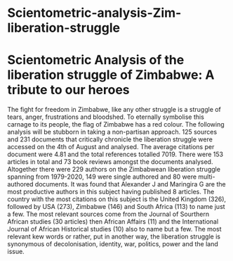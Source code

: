 # Scientometric-analysis-Zim-liberation-struggle
# Scientometric Analysis of the liberation struggle of Zimbabwe: A tribute to our heroes
The fight for freedom in Zimbabwe, like any other struggle is a struggle of tears, anger, frustrations and bloodshed. To eternally symbolise this carnage to its people, the flag of Zimbabwe has a red colour. 
The following analysis will be stubborn in taking a non-partisan approach. 125 sources and 231 documents that critically chronicle the liberation struggle were accessed on the 4th of August and analysed. The average citations per document were 4.81 and the total references totalled 7019. There were 153 articles in total and 73 book reviews amongst the documents analysed.  Altogether there were 229 authors on the Zimbabwean liberation struggle spanning from 1979-2020, 149 were single authored  and 80 were multi-authored documents. 
It was found that Alexander J and Maringira G are the most productive authors in this subject having published 8 articles. The country with the most citations on this subject is the United Kingdom (326), followed by USA (273), Zimbabwe (146) and South Africa (113) to name just a few. The most relevant sources come from the Journal of Sourthern African studies (30 articles) then African Affairs (11) and the International Journal of African Historical studies (10) also to name but a few. 
The most relevant kew words or rather, put in another way, the liberation struggle is synonymous of decolonisation, identity, war, politics, power and the land issue. 
